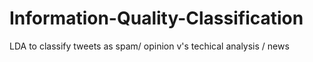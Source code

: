 # Information-Quality-Classification
LDA to classify tweets as spam/ opinion v's techical analysis / news
